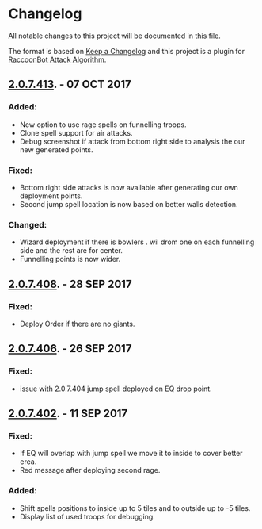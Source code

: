 # Changelog
All notable changes to this project will be documented in this file.

The format is based on [Keep a Changelog](http://keepachangelog.com/en/1.0.0/)
and this project is a plugin for [RaccoonBot Attack Algorithm](https://www.raccoonbot.com/forum/topic/24589-all-in-one-push-deploy/).

## [2.0.7.413](https://www.raccoonbot.com/forum/topic/24589-all-in-one-push-deploy/). - 07 OCT 2017
### Added:
- New option to use rage spells on funnelling troops.
- Clone spell support for air attacks.
- Debug screenshot if attack from bottom right side to analysis the our new generated points.
### Fixed:
- Bottom right side attacks is now available after generating our own deployment points.
- Second jump spell location is now based on better walls detection.
### Changed:
- Wizard deployment if there is bowlers . wil drom one on each funnelling side and the rest are for center.
- Funnelling points is now wider.

## [2.0.7.408](https://github.com/cobratst/GoblinKnifeDeployAddon/raw/master/AllInonePushDeploy_2.0.7.408.zip). - 28 SEP 2017
### Fixed:
- Deploy Order if there are no giants.

## [2.0.7.406](https://github.com/cobratst/GoblinKnifeDeployAddon/raw/master/AllInonePushDeploy_2.0.7.406.zip). - 26 SEP 2017
### Fixed:
- issue with 2.0.7.404 jump spell deployed on EQ drop point.

## [2.0.7.402](https://github.com/cobratst/GoblinKnifeDeployAddon/raw/master/AllInOnPushDeploy_2.0.7.402.zip). - 11 SEP 2017
### Fixed:
- If EQ will overlap with jump spell we move it to inside to cover better erea.
- Red message after deploying second rage.
### Added:
- Shift spells positions to inside up to 5 tiles and to outside up to -5 tiles.
- Display list of used troops for debugging.
